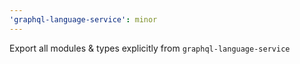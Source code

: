 ```yaml
---
'graphql-language-service': minor
---
```


Export all modules & types explicitly from `graphql-language-service`
